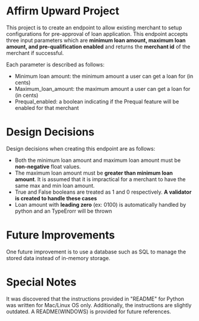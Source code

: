 # Affirm Upward Project
This project is to create an endpoint to allow existing merchant to setup configurations for pre-approval of loan application. This endpoint accepts three input parameters which are **minimum loan amount, maximum loan amount, and pre-qualification enabled** and returns the **merchant id** of the merchant if successful. 

Each parameter is described as follows: 
- Minimum loan amount: the minimum amount a user can get a loan for (in cents)
- Maximum_loan_amount: the maximum amount a user can get a loan for (in cents)
- Prequal_enabled: a boolean indicating if the Prequal feature will be enabled for that merchant

# Design Decisions
Design decisions when creating this endpoint are as follows:
- Both the minimum loan amount and maximum loan amount must be **non-negative** float values.
- The maximum loan amount must be **greater than minimum loan amount**. It is assumed that it is impractical for a merchant to have the same max and min loan amount. 
- True and False booleans are treated as 1 and 0 respectively. **A validator is created to handle these cases**
- Loan amount with **leading zero** (ex: 0100) is automatically handled by python and an TypeErorr will be thrown

# Future Improvements
One future improvement is to use a database such as SQL to manage the stored data instead of in-memory storage. 

# Special Notes
It was discovered that the instructions provided in "README" for Python was written for Mac/Linux OS only. Additionally, the instructions are slightly outdated. A README(WINDOWS) is provided for future references.
